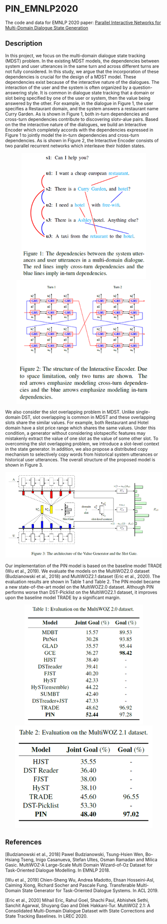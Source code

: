 # PIN_EMNLP2020
The code and data for EMNLP 2020 paper: [Parallel Interactive Networks for Multi-Domain Dialogue State Generation](https://arxiv.org/pdf/2009.07616.pdf)

## Description
In this project, we focus on the multi-domain dialogue state tracking (MDST) problem. In the existing MDST models, the dependencies between system and user utterances in the same turn and across different turns are not fully considered. In this study, we argue that the incorporation of these dependencies is crucial for the design of a MDST model. These dependencies exist because of the interactive nature of the dialogues. The interaction of the user and the system is often organized by a question-answering style. It is common in dialogue state tracking that a domain or slot being specified by one of the user or system, then the value being answered by the other. For example, in the dialogue in Figure 1, the user specifies a Restaurant domain, and the system answers a restaurant name Curry Garden. As is shown in Figure 1, both in-turn dependencies and cross-turn dependencies contribute to discovering slotv-alue pairs. Based on the the interactive nature of the dialogues, we build an Interactive Encoder which completely accords with the dependencies expressed in Figure 1 to jointly model the in-turn dependencies and cross-turn dependencies. As is shown in Figure 2, the Interactive Encoder consists of two parallel recurrent networks which interleave their hidden states.

<p align="center">
  <img src="./fig/dep.png" width="400"/> <img src="./fig/interact.png" width="430"/>
</p>

We also consider the slot overlapping problem in MDST. Unlike single-domain DST, slot overlapping is common in MDST and these overlapping slots share the similar values. For example, both Restaurant and Hotel domain have a slot price range which shares the same values. Under this condition, a generator without considering slotspecific features may mistakenly extract the value of one slot as the value of some other slot. To overcoming the slot overlapping problem, we introduce a slot-level context in the state generator. In addition, we also propose a distributed copy mechanism to selectively copy words from historical system utterances or historical user utterances. The overall structure of the proposed model is shown in Figure 3.

<p align="center">
  <img src="./fig/overall.png" width="700" />
</p>

Our implementation of the PIN model is based on the baseline model TRADE (Wu et al., 2019). We evaluate the models on the MultiWOZ2.0 dataset (Budzianowski et al., 2018) and MultiWOZ2.1 dataset (Eric et al., 2020). The evaluation results are shown in Table 1 and Table 2. The PIN model became a new state-of-the-art model on the MultiWOZ2.0 dataset. Although PIN performs worse than DST-Picklist on the MultiWOZ2.1 dataset, it improves upon the baseline model TRADE by a significant margin.

<p align="center">
  <img src="./fig/mwoz0.png" width="380"/> <img src="./fig/mwoz1.png" width="440"/>
</p>

## References
[Budzianowski et al., 2018] Pawel Budzianowski, Tsung-Hsien Wen, Bo-Hsiang Tseng, Inigo Casanueva, Stefan Ultes, Osman Ramadan and Milica Gasic. MultiWOZ-A Large-Scale Multi Domain Wizard-of-Oz Dataset for Task-Oriented Dialogue Modelling. In EMNLP 2018.

[Wu et al., 2019] Chien-Sheng Wu, Andrea Madotto, Ehsan Hosseini-Asl, Caiming Xiong, Richard Socher and Pascale Fung. Transferable Multi-Domain State Generator for Task-Oriented Dialogue Systems. In ACL 2019.

[Eric et al., 2020] Mihail Eric, Rahul Goel, Shachi Paul, Abhishek Sethi, Sanchit Agarwal, Shuyang Gao and Dilek Hakkani-Tur. MultiWOZ 2.1: A Consolidated Multi-Domain Dialogue Dataset with State Corrections and State Tracking Baselines. In LREC 2020.

